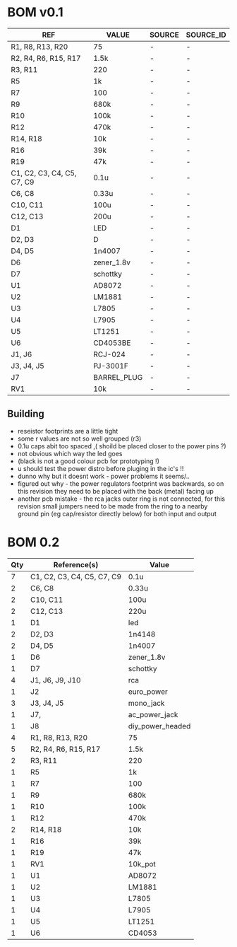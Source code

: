 # BOM v0.1
REF | VALUE | SOURCE | SOURCE_ID
--- | --- | --- | ---
R1, R8, R13, R20 | 75 | - | -
R2, R4, R6, R15, R17 | 1.5k | - | -
R3, R11 | 220 | - | -
R5 | 1k | - | -
R7 | 100 | - | -
R9 | 680k | - | -
R10 | 100k | - | -
R12 | 470k | - | -
R14, R18 | 10k | - | -
R16 | 39k | - | -
R19 | 47k | - | -
C1, C2, C3, C4, C5, C7, C9 | 0.1u | - | -
C6, C8 | 0.33u | - | -
C10, C11 | 100u | - | -
C12, C13 | 200u | - | -
D1 | LED | - | -
D2, D3 | D | - | -
D4, D5 | 1n4007 | - | -
D6 | zener_1.8v | - | -
D7 | schottky | - | -
U1 | AD8072 | - | -
U2 | LM1881 | - | -
U3 | L7805 | - | -
U4 | L7905 | - | -
U5 | LT1251 | - | -
U6 | CD4053BE | - | -
J1, J6 | RCJ-024 | - | -
J3, J4, J5 | PJ-3001F | - | -
J7 | BARREL_PLUG | - | -
RV1 | 10k | - | -

## Building

- reseistor footprints are a little tight
- some r values are not so well grouped (r3)
- 0.1u caps abit too spaced ,( shoild be placed closer to the power pins ?)
- not obvious which way the led goes
- (black is not a good colour pcb for prototyping !)
- u should test the power distro before pluging in the ic's !!
- dunno why but it doesnt work - power problems it seems/..
- figured out why - the power regulators footprint was backwards, so on this revision they need to be placed with the back (metal) facing up
- another pcb mistake - the rca jacks outer ring is not connected, for this revision small jumpers need to be made from the ring to a nearby ground pin (eg cap/resistor directly below) for both input and output

# BOM 0.2

Qty | Reference(s) | Value
--- | --- | ---
7 | C1, C2, C3, C4, C5, C7, C9 | 0.1u
2 | C6, C8 | 0.33u
2 | C10, C11 | 100u
2 | C12, C13 | 220u
1 | D1 | led
2 | D2, D3 | 1n4148
2 | D4, D5 | 1n4007
1 | D6 | zener_1.8v
1 | D7 | schottky
4 | J1, J6, J9, J10 | rca
1 | J2 | euro_power
3 | J3, J4, J5 | mono_jack
1 | J7, | ac_power_jack
1 | J8 | diy_power_headed
4 | R1, R8, R13, R20 | 75
5 | R2, R4, R6, R15, R17 | 1.5k
2 | R3, R11 | 220
1 | R5 | 1k
1 | R7 | 100
1 | R9 | 680k
1 | R10 | 100k
1 | R12 | 470k
2 | R14, R18 | 10k
1 | R16 | 39k
1 | R19 | 47k
1 | RV1 | 10k_pot
1 | U1 | AD8072
1 | U2 | LM1881
1 | U3 | L7805
1 | U4 | L7905
1 | U5 | LT1251
1 | U6 | CD4053

